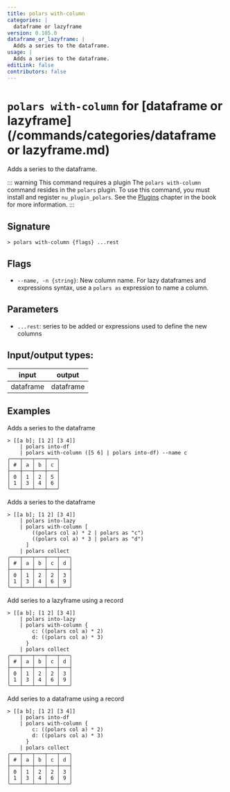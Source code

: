 ```yaml
---
title: polars with-column
categories: |
  dataframe or lazyframe
version: 0.105.0
dataframe_or_lazyframe: |
  Adds a series to the dataframe.
usage: |
  Adds a series to the dataframe.
editLink: false
contributors: false
---
```

<!-- This file is automatically generated. Please edit the command in https://github.com/nushell/nushell instead. -->

# `polars with-column` for [dataframe or lazyframe](/commands/categories/dataframe or lazyframe.md)

<div class='command-title'>Adds a series to the dataframe.</div>

::: warning This command requires a plugin
The `polars with-column` command resides in the `polars` plugin.
To use this command, you must install and register `nu_plugin_polars`.
See the [Plugins](/book/plugins.html) chapter in the book for more information.
:::


## Signature

```> polars with-column {flags} ...rest```

## Flags

 -  `--name, -n {string}`: New column name. For lazy dataframes and expressions syntax, use a `polars as` expression to name a column.

## Parameters

 -  `...rest`: series to be added or expressions used to define the new columns


## Input/output types:

| input     | output    |
| --------- | --------- |
| dataframe | dataframe |
## Examples

Adds a series to the dataframe
```nu
> [[a b]; [1 2] [3 4]]
    | polars into-df
    | polars with-column ([5 6] | polars into-df) --name c
╭───┬───┬───┬───╮
│ # │ a │ b │ c │
├───┼───┼───┼───┤
│ 0 │ 1 │ 2 │ 5 │
│ 1 │ 3 │ 4 │ 6 │
╰───┴───┴───┴───╯

```

Adds a series to the dataframe
```nu
> [[a b]; [1 2] [3 4]]
    | polars into-lazy
    | polars with-column [
        ((polars col a) * 2 | polars as "c")
        ((polars col a) * 3 | polars as "d")
      ]
    | polars collect
╭───┬───┬───┬───┬───╮
│ # │ a │ b │ c │ d │
├───┼───┼───┼───┼───┤
│ 0 │ 1 │ 2 │ 2 │ 3 │
│ 1 │ 3 │ 4 │ 6 │ 9 │
╰───┴───┴───┴───┴───╯

```

Add series to a lazyframe using a record
```nu
> [[a b]; [1 2] [3 4]]
    | polars into-lazy
    | polars with-column {
        c: ((polars col a) * 2)
        d: ((polars col a) * 3)
      }
    | polars collect
╭───┬───┬───┬───┬───╮
│ # │ a │ b │ c │ d │
├───┼───┼───┼───┼───┤
│ 0 │ 1 │ 2 │ 2 │ 3 │
│ 1 │ 3 │ 4 │ 6 │ 9 │
╰───┴───┴───┴───┴───╯

```

Add series to a dataframe using a record
```nu
> [[a b]; [1 2] [3 4]]
    | polars into-df
    | polars with-column {
        c: ((polars col a) * 2)
        d: ((polars col a) * 3)
      }
    | polars collect
╭───┬───┬───┬───┬───╮
│ # │ a │ b │ c │ d │
├───┼───┼───┼───┼───┤
│ 0 │ 1 │ 2 │ 2 │ 3 │
│ 1 │ 3 │ 4 │ 6 │ 9 │
╰───┴───┴───┴───┴───╯

```
